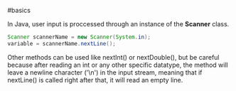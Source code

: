 #basics 

In Java, user input is proccessed through an instance of the **Scanner** class.

```java
Scanner scannerName = new Scanner(System.in);
variable = scannerName.nextLine();
```

Other methods can be used like nextInt() or nextDouble(), but be careful because after reading an int or any other specific datatype, the method will leave a newline character ('\n') in the input stream, meaning that if nextLine() is called right after that, it will read an empty line.